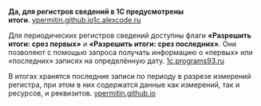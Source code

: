 **Да, для регистров сведений в 1С предусмотрены итоги**. [ypermitin.github.io](https://ypermitin.github.io/blog/SQLServer/2019-07/why-dont-maintenance-totals/)[1c.alexcode.ru](https://1c.alexcode.ru/registry-svedenij-v-1s-primery/)

Для периодических регистров сведений доступны флаги **«Разрешить итоги: срез первых»** и **«Разрешить итоги: срез последних»**. Они позволяют с помощью запроса получать информацию о «первых» или «последних» записях на определённую дату. [1c.programs93.ru](https://1c.programs93.ru/articles/registry-svedenij-v-1s/)

В итогах хранятся последние записи по периоду в разрезе измерений регистра, при этом в них содержатся данные как измерений, так и ресурсов, и реквизитов. [ypermitin.github.io](https://ypermitin.github.io/blog/SQLServer/2019-07/why-dont-maintenance-totals/)